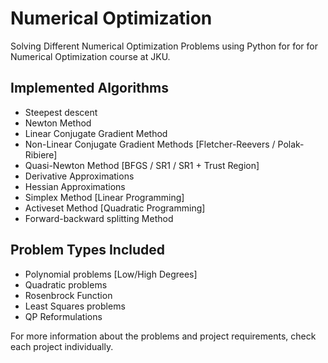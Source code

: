 # Numerical Optimization
Solving Different Numerical Optimization Problems using Python for for for Numerical Optimization course at JKU.

## Implemented Algorithms
* Steepest descent
* Newton Method
* Linear Conjugate Gradient Method
* Non-Linear Conjugate Gradient Methods [Fletcher-Reevers / Polak-Ribiere]
* Quasi-Newton Method [BFGS / SR1 / SR1 + Trust Region]
* Derivative Approximations
* Hessian Approximations
* Simplex Method [Linear Programming]
* Activeset Method [Quadratic Programming]
* Forward-backward splitting Method

## Problem Types Included
* Polynomial problems [Low/High Degrees]
* Quadratic problems
* Rosenbrock Function
* Least Squares problems
* QP Reformulations

For more information about the problems and project requirements, check each project individually.
